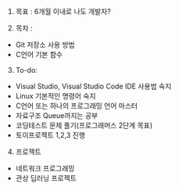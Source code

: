 1. 목표 : 6개월 이내로 나도 개발자?

2. 목차 : 
- Git 저장소 사용 방법
- C언어 기본 함수

3. To-do:
- Visual Studio, Visual Studio Code IDE 사용법 숙지
- Linux 기본적인 명령어 숙지
- C언어 또는 하나의 프로그래밍 언어 마스터
- 자료구조 Queue까지는 공부
- 코딩테스트 문제 풀기(프로그래머스 2단계 목표)
- 토이프로젝트 1,2,3 진행

4. 프로젝트
- 네트워크 프로그래밍
- 관상 딥러닝 프로젝트